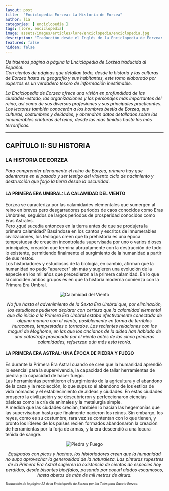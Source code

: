 ```yaml
---
layout: post
title:  "Enciclopedia Eorzea: La Historia de Eorzea"
author: lia
categories: [ enciclopedia ]
tags: [lore, enciclopedia]
image: assets/images/articles/lore/enciclopedia/enciclopedia.jpg
description: "Traducción desde el Inglés de la Enciclopedia de Eorzea: La Historia de Eorzea"
featured: false
hidden: false
---
```

*Os traemos página a página la Enciclopedia de Eorzea traducida al Español.<br/>
Con cientos de páginas que detallan todo, desde la historia y las culturas de Eorzea hasta su geografía y sus habitantes, este tomo elaborado por expertos es un verdadero tesoro de información inestimable.*

*La Enciclopedia de Eorzea ofrece una visión en profundidad de las ciudades-estado, las organizaciones y los personajes más importantes del reino, así como de sus diversas profesiones y sus principales practicantes. Los lectores también conocerán a los hombres bestia de Eorzea, sus culturas, costumbres y deidades, y obtendrán datos detallados sobre las innumerables criaturas del reino, desde las más tímidas hasta las más terroríficas.*

<hr/>

## CAPÍTULO II: SU HISTORIA

### LA HISTORIA DE EORZEA

*Para comprender plenamente el reino de Eorzea, primero hay que adentrarse en el pasado y ser testigo del violento ciclo de nacimiento y destrucción que forjó la tierra desde la oscuridad*.

#### LA PRIMERA ERA UMBRAL: LA CALAMIDAD DEL VIENTO

Eorzea se caracteriza por las calamidades elementales que sumergen al reino en breves pero desgarradores periodos de caos conocidos como Eras Umbrales, seguidos de largos periodos de prosperidad conocidos como Eras Astrales.<br/>
Pero ¿qué sucedía entonces en la tierra antes de que se produjera la primera calamidad? Basándose en los cantos y escritos de innumerables civilizaciones, los teólogos creen que la prehistoria es una época tempestuosa de creación incontrolada supervisada por uno o varios dioses principales, creación que termina abruptamente con la destrucción de todo lo existente, permitiendo finalmente el surgimiento de la humanidad a partir de sus restos.<br/>
Los historiadores y estudiosos de la biología, en cambio, afirman que la humanidad no pudo "aparecer" sin más y sugieren una evolución de la especie en los mil años que precedieron a la primera calamidad. En lo que sí coinciden ambos grupos es en que la historia moderna comienza con la Primera Era Umbral.

<p align="center"><img src="{{ site.baseurl }}/assets/images/articles/lore/enciclopedia/12/viento.jpg" alt="Calamidad del Viento"/></p>

<center><i>No fue hasta el advenimiento de la Sexta Era Umbral que, por eliminación, los estudiosos pudieron declarar con certeza que la calamidad elemental que dio inicio a la Primera Era Umbral estaba efectivamente conectada de alguna manera con el viento, posiblemente en forma de terribles huracanes, tempestades o tornados. Las recientes relaciones con los moguri de Moghome, en las que los ancianos de la aldea han hablado de una catástrofe provocada por el viento antes de las cinco primeras calamidades, refuerzan aún más esta teoría.</i></center>


#### LA PRIMERA ERA ASTRAL: UNA ÉPOCA DE PIEDRA Y FUEGO

Es durante la Primera Era Astral cuando se cree que la humanidad aprendió lo esencial para la supervivencia, la capacidad de tallar herramientas de piedra y la capacidad de hacer fuego.<br/>
Las herramientas permitieron el surgimiento de la agricultura y el abandono de la caza y la recolección, lo que supuso el abandono de los estilos de vida nómadas y el establecimiento de aldeas y ciudades. En estas ciudades prosperó la civilización y se descubrieron y perfeccionaron ciencias básicas como la cría de animales y la metalurgia simple.<br/>
A medida que las ciudades crecían, también lo hacían las hegemonías que las supervisaban hasta que finalmente nacieron los reinos. Sin embargo, los reyes, como es su costumbre, rara vez se contentan con lo que tienen, y pronto los líderes de los países recién formados abandonaron la creación de herramientas por la forja de armas, y la era descendió a una locura teñida de sangre.

<p align="center"><img src="{{ site.baseurl }}/assets/images/articles/lore/enciclopedia/12/piedrafuego.jpg" alt="Piedra y Fuego"/></p>

<center><i>Equipados con picos y hachas, los historiadores creen que la humanidad no supo aprovechar la generosidad de la naturaleza. Las pinturas rupestres de la Primera Era Astral sugieren la existencia de cientos de especies hoy perdidas, desde bisontes bicéfalos, pasando por coeurl alados escamosos, hasta abetos de más de mil metros de altura.</i></center>

<sub><sup>*Traducción de la página 22 de la Enciclopedia de Eorzea por Lia Tales para Gaceta Eorzea.*</sup></sub>
